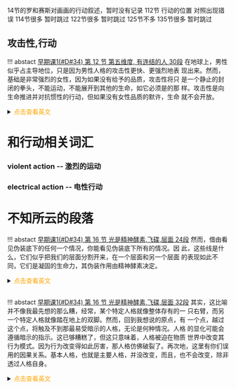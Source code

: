 14节的罗和赛斯对画画的行动叙述，暂时没有记录
112节 行动的位置 对照出现错误
114节很多 暂时跳过
122节很多 暂时跳过
125节不多
135节很多 暂时跳过


## <div align = left>攻击性,行动</div>

!!! abstact <a href=":/tes1/SESSION 12.txt">早期课1(#D#34) 第 12 节 第五维度, 有连结的人 30段</a>
	在地球上，男性似乎占主导地位，只是因为男性人格的攻击性更快、更强烈地表 现出来。然而，基础是非常强烈的女性，因为如果没有给予的品质，攻击性将只 是一个静止的封闭的拳头，不能运动，不能展开到其他的生命，如它必须是的那 样。攻击性是向生命推进并对抗惯性的行动，但如果没有女性品质的默许，生命 就不会开放。
	<details> <summary><span style="color:orange">点击查看英文</span></summary>
	The seeming dominance of the male in earth kind is merely because the aggressiveness of male personalities makes itself known quicker, and often with a vehemence.The basis however is very strongly female, since without the giving quality the aggressiveness would be but a stationary closed fist, incapable of motion and incapable of unfolding into other lives, as it must.The aggressiveness is a thrust for life and action against inertia, but without the acquiescence of the female quality, life would not open.</details>


# 和行动相关词汇
### violent action -- 激烈的运动
### electrical action -- 电性行动












# 不知所云的段落



!!! abstact <a href=":/tes1/SESSION 16.txt">早期课1(#D#34) 第 16 节 光是精神酵素,飞碟,层面 24段</a>
	然而，借由看见伪装底下的任何一个情况，你能看见伪装底下所有的情况。因 此，这些线是什么，它们似乎把我们的层面分割开来，在一个层面和另一个层面 的表现如此不同，它们是凝固的生命力，其伪装作用由精神酵素决定。
	<details> <summary><span style="color:orange">点击查看英文</span></summary>
	However, by seeing beneath the camouflage in any one case you see beneath the camouflage in all cases.What these wires are, therefore, that seem to divide our planes and that appear so differently in one plane than they do in another, are solidified vitality whose camouflaging action is determined by mental enzymes.</details>




## <div align = left></div>

!!! abstact <a href=":/tes1/SESSION 16.txt">早期课1(#D#34) 第 16 节 光是精神酵素,飞碟,层面 32段</a>
	其实，这比喻并不像我最先想的那么糟，经常，某个特定人格就像整体存有的一 只右臂，而另一个特定人格就像踏在地上的双脚。然而，回到我想说的原点，有 一个点，越过这个点，将触及不到那最易受暗示的人格，无论是何种情况。人格 的显化可能会遵循暗示的指示。这已够糟糕了，但这只意味着，人格被迫在物质 世界中改变其行为模式。因为行为改变得如此厉害，那人格仿佛破裂了。再次地，这里有你们误用的因果关系。基本人格，也就是主要人格，并没改变，而且，也不会改变，除非透过人格自身。
	<details> <summary><span style="color:orange">点击查看英文</span></summary>
	This is actually not as bad an analogy as I first thought, in that oftentimes a particular personality will be like the right arm of the entity as a whole, while another particular personality will have both feet on the ground.To get back however to the original point I wish to make, there is a point beyond which the most suggestible personality will be beyond reach, no matter what the circumstances are.Manifestations of the personality may follow the lines that suggestion commands.This is bad enough, but it only means that the personality has been forced to change its mode of action in the physical world.The personality seems shattered because the actions seem so changed.And here again we have your cause and effect, misapplied.The basic personality, that is the primary personality, has not been changed and will not change except through the personality itself.</details>

